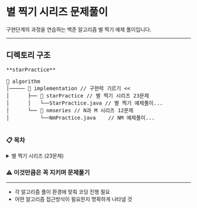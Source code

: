 # 별 찍기 시리즈 문제풀이
구현단계의 과정을 연습하는 백준 알고리즘 별 찍기 예제 풀이입니다.

---

## 디렉토리 구조
<pre>
**starPractice**

📂 algorithm
│───── 📂 implementation // 구현력 기르기 <<
│      ├── 📂 starPractice // 별 찍기 시리즈 23문제       
│      │   └──StarPractice.java // 별 찍기 예제풀이...
│      └── 📂 nmseries // N과 M 시리즈 12문제 
│          └──NmPractice.java    // NM 예제풀이...

</pre>
### 📋 목차
<details>
<summary>별 찍기 시리즈 (23문제)</summary>

- [별 찍기 1](./StarPractice1.java) | 기본 출력
- [별 찍기 2](./StarPractice2.java) | 오른쪽 정렬
- [별 찍기 3](./StarPractice3.java) | 역순 출력
- [별 찍기 4](./StarPractice4.java) | 역순 오른쪽 정렬 출력
- [별 찍기 5](./StarPractice5.java) | 가운데 정렬 출력
- [별 찍기 6](./StarPractice6.java) | 역순 가운데 정렬 출력
- [별 찍기 7](./StarPractice7.java) | 증가-감소 연속 출력
- [별 찍기 8](./StarPractice8.java) | 가운데 공백에 따른 증감출력 (리본모양)
- [별 찍기 9](./StarPractice9.java) | 양쪽 공백에 따른 증감출력 (모래시계모양)
- [별 찍기 10](./StarPractice10.java) | 재귀패턴 연습 (3의 거듭제곱 기준)
</details>


### ⚠ 이것만큼은 꼭 지키며 문제풀기

---

- 각 알고리즘 풀이 환경에 맞춰 코딩 진행 필요
- 어떤 알고리즘 접근방식이 필요한지 명확하게 나타낼 것
